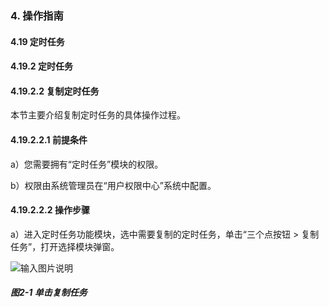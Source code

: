 ### 4. 操作指南

#### 4.19 定时任务

#### 4.19.2 定时任务

#### 4.19.2.2 复制定时任务

本节主要介绍复制定时任务的具体操作过程。

#### 4.19.2.2.1 前提条件

a）您需要拥有“定时任务”模块的权限。

b）权限由系统管理员在“用户权限中心”系统中配置。

#### 4.19.2.2.2 操作步骤

a）进入定时任务功能模块，选中需要复制的定时任务，单击“三个点按钮 > 复制任务”，打开选择模块弹窗。

![输入图片说明](../../../../../images/SoFlu%EF%BC%88%E5%90%8E%E7%AB%AF%EF%BC%89%E5%BC%80%E5%8F%91%E5%B9%B3%E5%8F%B0/1.%20%E6%9C%80%E6%96%B0%E7%89%88%E6%9C%AC%20-%20%E6%9B%B4%E6%96%B0%E6%97%A5%E6%9C%9F%20-%202022.10.08/4.%20%E6%93%8D%E4%BD%9C%E6%8C%87%E5%8D%97/19.%20%E5%AE%9A%E6%97%B6%E4%BB%BB%E5%8A%A1/2.%20%E5%AE%9A%E6%97%B6%E4%BB%BB%E5%8A%A1/2-1.png)

##### 图2-1 单击复制任务
